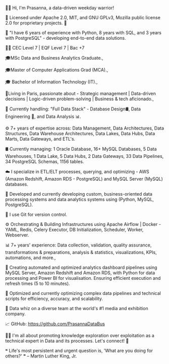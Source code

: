 👋🏾 Hi, I'm Prasanna, a data-driven weekday warrior!

📜 Licensed under Apache 2.0, MIT, and GNU GPLv3, Mozilla public license 2.0 for proprietary projects. 🚀

🌟 "I have 6 years of experience with Python, 8 years with SQL, and 3 years with PostgreSQL" - developing end-to-end data solutions.

🧑‍💼 CEC Level 7 | EQF Level 7 | Bac +7

🎓MSc Data and Business Analytics Graduate.,

🎓Master of Computer Applications Grad (MCA).,

🎓 Bachelor of Information Technology (IT).,

🗼Living in Paris, passionate about - Strategic management | Data-driven decisions | Logic-driven problem-solving | Business & tech aficionado.,

🌟 Currently handling: "Full Data Stack" - Database Design🛢️, Data Engineering 🔧, and Data Analysis 📊.

⚙️ 7+ years of expertise across: Data Management, Data Architectures, Data Structures, Data Warehouse Architectures, Data Lakes, Data Hubs, Data Marts, Data Gateways, and ETL's.

🛢️ Currently managing: 1 Oracle Database, 16+ MySQL Databases, 5 Data Warehouses, 1 Data Lake, 5 Data Hubs, 2 Data Gateways, 33 Data Pipelines, 34 PostgreSQL Schemas, 1156 tables.

☁️ I specialize in ETL/ELT processes, querying, and optimizing - AWS (Amazon Redshift, Amazon RDS - PostgreSQL) and MySQL Server (MySQL) databases.

🔧 Developed and currently developing custom, business-oriented data processing systems and data analytics systems using (Python, MySQL, PostgreSQL).

🌱 I use Git for version control.

⚙️ Orchestrating & Building Infrastructures using Apache Airflow | Docker - YAML, Redis, Celery Executor, DB Initialization, Scheduler, Worker, Webserver.

📊 7+ years' experience: Data collection, validation, quality assurance, transformations & preparations, analysis & statistics, visualizations, KPIs, automations, and more.,

🌟 Creating automated and optimized analytics dashboard pipelines using MySQL Server, Amazon Redshift and Amazon RDS, with Python for data processing and Power BI for visualisation. Ensuring efficient execution and refresh times (5 to 10 minutes).

🎯 Optimized and currently optimizing complex data pipelines and technical scripts for efficiency, accuracy, and scalability.

🏢 Data whiz on a diverse team at the world's #1 media and exhibition company.

📈 GitHub: https://github.com/PrasannaDataBus

🙋‍♂️ I'm all about promoting knowledge exploration over exploitation as a technical expert in Data and its processes. Let's connect! 💼

󠀢❝ Life's most persistent and urgent question is, 'What are you doing for others?' ❞
                                                                                          – Martin Luther King, Jr.
